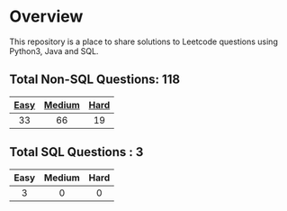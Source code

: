 # Overview

This repository is a place to share solutions to Leetcode questions using Python3, Java and SQL.


## Total Non-SQL Questions: 118

| [Easy](https://github.com/ezryn-zaharoff/leetcode-solutions/tree/master/01-easy) | [Medium](https://github.com/ezryn-zaharoff/leetcode-solutions/tree/master/02-medium) | [Hard](https://github.com/ezryn-zaharoff/leetcode-solutions/tree/master/03-hard) |
|:----:|:------:|:----:|
|  33  |   66   |  19  |


## Total SQL Questions : 3

| Easy | Medium | Hard |
|:----:|:------:|:----:|
|   3  |    0   |   0  |
